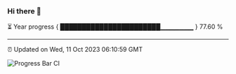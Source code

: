 ### Hi there 👋

⏳ Year progress { ███████████████████████▁▁▁▁▁▁▁ } 77.60 %

---

⏰ Updated on Wed, 11 Oct 2023 06:10:59 GMT

![Progress Bar CI](https://github.com/Shyam-Makwana/GitHub-Actions-Demo/workflows/Progress%20Bar%20CI/badge.svg)
